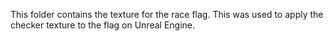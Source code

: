 This folder contains the texture for the race flag. This was used to apply the checker texture to the flag on Unreal Engine.
